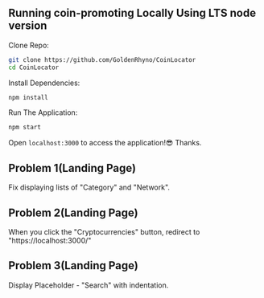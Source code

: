 
## Running coin-promoting Locally Using LTS node version

Clone Repo:

```sh
git clone https://github.com/GoldenRhyno/CoinLocator
cd CoinLocator
```

Install Dependencies:

```sh
npm install
```

Run The Application:

```sh
npm start
```

Open `localhost:3000` to access the application!😎
Thanks.

## Problem 1(Landing Page)

Fix displaying lists of "Category" and "Network".

## Problem 2(Landing Page)

When you click the "Cryptocurrencies" button, redirect to "https://localhost:3000/"


## Problem 3(Landing Page)

Display Placeholder - "Search" with indentation.